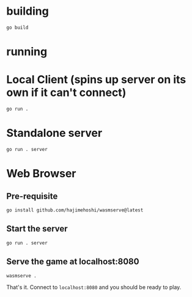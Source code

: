 # building

```
go build
```

# running

# Local Client (spins up server on its own if it can't connect)
`go run .`

# Standalone server
`go run . server`

# Web Browser
## Pre-requisite
```
go install github.com/hajimehoshi/wasmserve@latest
```

## Start the server
`go run . server`

## Serve the game at localhost:8080
`wasmserve .`

That's it. Connect to `localhost:8080` and you should be ready to play.

